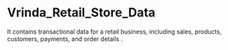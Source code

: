 # Vrinda_Retail_Store_Data
It contains transactional data for a retail business, including sales, products, customers, payments, and order details .
